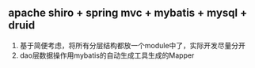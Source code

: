 ## apache shiro + spring mvc + mybatis + mysql + druid
 
1. 基于简便考虑，将所有分层结构都放一个module中了，实际开发尽量分开
2. dao层数据操作用mybatis的自动生成工具生成的Mapper
